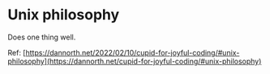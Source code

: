 # Unix philosophy

Does one thing well.

Ref: [https://dannorth.net/2022/02/10/cupid-for-joyful-coding/#unix-philosophy](https://dannorth.net/cupid-for-joyful-coding/#unix-philosophy)
